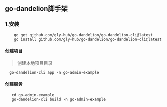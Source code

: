 ## go-dandelion脚手架

### 1.安装
```
    go get github.com/gly-hub/go-dandelion/go-dandelion-cli@latest
    go install github.com/gly-hub/go-dandelion/go-dandelion-cli@latest
```

#### 创建项目
> 创建本地项目目录
```shell
  go-dandelion-cli app -n go-admin-example
```

#### 创建服务
```shell
   cd go-admin-example
   go-dandelion-cli build -n go-admin-example
```
